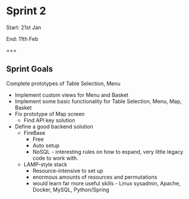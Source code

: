 # Sprint 2

Start: 21st Jan 

End: 11th Feb

===
## Sprint Goals
Complete prototypes of Table Selection, Menu 
  - Implement custom views for Menu and Basket
- Implement some basic functionality for Table Selection, Menu, Map, Basket
- Fix prototype of Map screen
  - Find API key solution
- Define a good backend solution
  - FireBase
    - Free
    - Auto setup
    - NoSQL - interesting rules on how to expand, very little legacy code to work with.
  - LAMP-style stack
    - Resource-intensive to set up
    - enormous amounts of resources and permutations
    - would learn far more useful skills - Linux sysadmin, Apache, Docker, MySQL, Python/Spring
